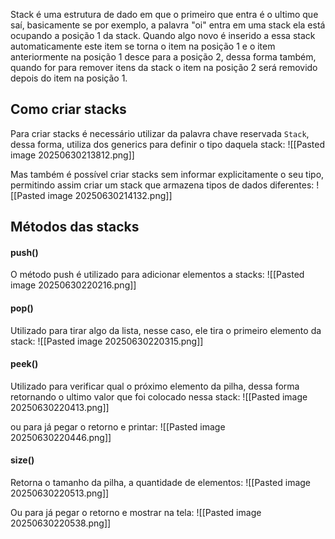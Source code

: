 Stack é uma estrutura de dado em que o primeiro que entra é o ultimo que saí, basicamente se por exemplo, a palavra "oi" entra em uma stack ela está ocupando a posição 1 da stack. Quando algo novo é inserido a essa stack automaticamente este item se torna o item na posição 1 e o item anteriormente na posição 1 desce para a posição 2, dessa forma também, quando for para remover itens da stack o item na posição 2 será removido depois do item na posição 1.


## Como criar stacks
Para criar stacks é necessário utilizar da palavra chave reservada `Stack`, dessa forma, utiliza dos generics para definir o tipo daquela stack:
![[Pasted image 20250630213812.png]]

Mas também é possível criar stacks sem informar explicitamente o seu tipo, permitindo assim criar um stack que armazena tipos de dados diferentes:
![[Pasted image 20250630214132.png]]


## Métodos das stacks

#### push()
O método push é utilizado para adicionar elementos a stacks:
![[Pasted image 20250630220216.png]]

#### pop()
Utilizado para tirar algo da lista, nesse caso, ele tira o primeiro elemento da stack:
![[Pasted image 20250630220315.png]]

#### peek()
Utilizado para verificar qual o próximo elemento da pilha, dessa forma retornando o ultimo valor que foi colocado nessa stack:
![[Pasted image 20250630220413.png]]

ou para já pegar o retorno e printar:
![[Pasted image 20250630220446.png]]

#### size()
Retorna o tamanho da pilha, a quantidade de elementos: 
![[Pasted image 20250630220513.png]]

Ou para já pegar o retorno e mostrar na tela:
![[Pasted image 20250630220538.png]]